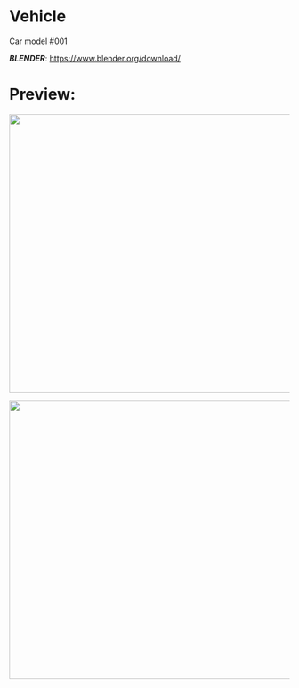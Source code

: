 # Vehicle

Car model #001  

***BLENDER***: https://www.blender.org/download/  

  
# Preview:  

<p1 align="left">
<img src="https://user-images.githubusercontent.com/63077422/117698510-d06b4f80-b191-11eb-954b-e29e605ebbc5.png" width="700" height="500">  
</p1>

<p align="right">
<img src="https://user-images.githubusercontent.com/63077422/117698547-d8c38a80-b191-11eb-80ea-14e8a38d50a1.png" width="700" height="500">  
</p>
